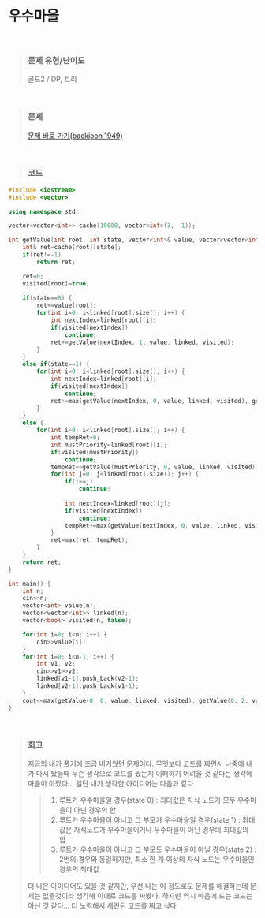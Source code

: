 우수마을
====
<br/>

>### 문제 유형/난이도
>골드2 / DP, 트리
<br/>

>### 문제
> <a href="https://www.acmicpc.net/problem/1949">문제 바로 가기(baekjoon 1949)</a>
<br/>

>### 코드
```C++
#include <iostream>
#include <vector>

using namespace std;

vector<vector<int>> cache(10000, vector<int>(3, -1));

int getValue(int root, int state, vector<int>& value, vector<vector<int>>& linked, vector<bool> visited) {
    int& ret=cache[root][state];
    if(ret!=-1)
        return ret;

    ret=0;    
    visited[root]=true;
    
    if(state==0) {
        ret+=value[root];
        for(int i=0; i<linked[root].size(); i++) {
            int nextIndex=linked[root][i];
            if(visited[nextIndex])
                continue;
            ret+=getValue(nextIndex, 1, value, linked, visited);
        }
    }
    else if(state==1) {
        for(int i=0; i<linked[root].size(); i++) {
            int nextIndex=linked[root][i];
            if(visited[nextIndex])
                continue;
            ret+=max(getValue(nextIndex, 0, value, linked, visited), getValue(nextIndex, 2, value, linked, visited));
        }
    }
    else {
        for(int i=0; i<linked[root].size(); i++) {
            int tempRet=0;
            int mustPriority=linked[root][i];
            if(visited[mustPriority])
                continue;
            tempRet+=getValue(mustPriority, 0, value, linked, visited);
            for(int j=0; j<linked[root].size(); j++) {
                if(i==j)
                    continue;
                
                int nextIndex=linked[root][j];
                if(visited[nextIndex])
                    continue;
                tempRet+=max(getValue(nextIndex, 0, value, linked, visited), getValue(nextIndex, 2, value, linked, visited));           
            }
            ret=max(ret, tempRet);
        }
    }
    return ret;
}

int main() {
    int n;
    cin>>n;
    vector<int> value(n);
    vector<vector<int>> linked(n);
    vector<bool> visited(n, false);

    for(int i=0; i<n; i++) {
        cin>>value[i];
    }
    for(int i=0; i<n-1; i++) {
        int v1, v2;
        cin>>v1>>v2;
        linked[v1-1].push_back(v2-1);
        linked[v2-1].push_back(v1-1);
    }
    cout<<max(getValue(0, 0, value, linked, visited), getValue(0, 2, value, linked, visited));
}
```
<br/>

>### 회고
>지금의 내가 풀기에 조금 버거웠던 문제이다. 무엇보다 코드를 짜면서 나중에 내가 다시 봤을때 무슨 생각으로 코드를 짰는지 이해하기 어려울 것 같다는 생각에 마음이 아팠다... 일단 내가 생각한 아이디어는 다음과 같다
> >1. 루트가 우수마을일 경우(state 0) : 최대값은 자식 노드가 모두 우수마을이 아닌 경우의 합
> >2. 루트가 우수마을이 아니고 그 부모가 우수마을일 경우(state 1) : 최대값은 자식노드가 우수마을이거나 우수마을이 아닌 경우의 최대값의 합
> >3. 루트가 우수마을이 아니고 그 부모도 우수마을이 아닐 경우(state 2) : 2번의 경우와 동일하지만, 최소 한 개 이상의 자식 노드는 우수마을인 경우의 최대값
>
>더 나은 아이디어도 있을 것 같지만, 우선 나는 이 정도로도 문제를 해결하는데 문제는 없을것이라 생각해 이대로 코드를 짜봤다. 하지만 역시 마음에 드는 코드는 아닌 것 같다... 더 노력해서 세련된 코드를 짜고 싶다